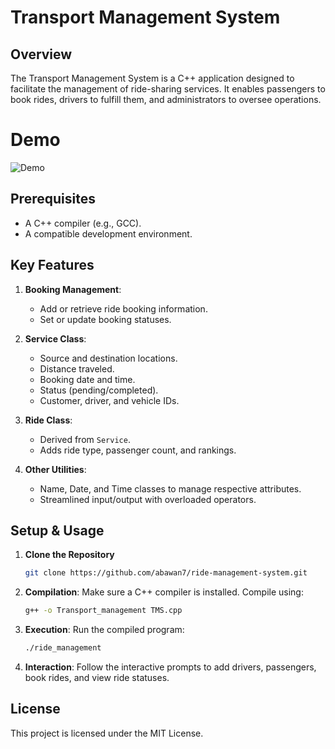 # Transport Management System

## Overview

The Transport Management System is a C++ application designed to facilitate the management of ride-sharing services. It enables passengers to book rides, drivers to fulfill them, and administrators to oversee operations.

# Demo
![Demo](https://github.com/ifraaa/transport-management-system/blob/main/Demo.gif)

## Prerequisites

- A C++ compiler (e.g., GCC).
- A compatible development environment.

## Key Features

1. **Booking Management**:
   - Add or retrieve ride booking information.
   - Set or update booking statuses.

2. **Service Class**:
   - Source and destination locations.
   - Distance traveled.
   - Booking date and time.
   - Status (pending/completed).
   - Customer, driver, and vehicle IDs.

3. **Ride Class**:
   - Derived from `Service`.
   - Adds ride type, passenger count, and rankings.

4. **Other Utilities**:
   - Name, Date, and Time classes to manage respective attributes.
   - Streamlined input/output with overloaded operators.

## Setup & Usage

1. **Clone the Repository**
   ```sh
   git clone https://github.com/abawan7/ride-management-system.git
   ```

2. **Compilation**: Make sure a C++ compiler is installed. Compile using:

    ```bash
    g++ -o Transport_management TMS.cpp
    ```

3. **Execution**: Run the compiled program:

    ```bash
    ./ride_management
    ```

3. **Interaction**: Follow the interactive prompts to add drivers, passengers, book rides, and view ride statuses.

## License

This project is licensed under the MIT License.
